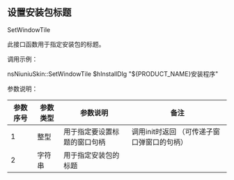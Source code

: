 ## 设置安装包标题

SetWindowTile

此接口函数用于指定安装包的标题。

调用示例：

nsNiuniuSkin::SetWindowTile $hInstallDlg "${PRODUCT_NAME}安装程序"

 

参数说明：

| 参数序号 | 参数类型 | 参数说明                     | 备注                                         |
| -------- | -------- | ---------------------------- | -------------------------------------------- |
| 1        | 整型     | 用于指定要设置标题的窗口句柄 | 调用init时返回  （可传递子窗口弹窗口的句柄） |
| 2        | 字符串   | 用于指定安装包的标题         |                                              |

 